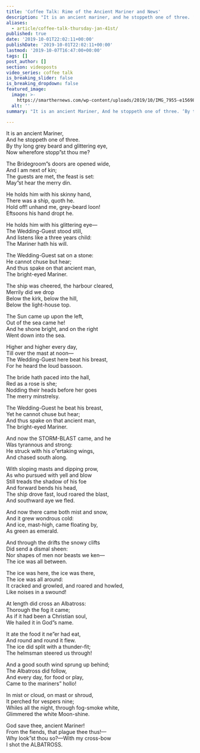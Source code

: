 ```yaml
---
title: 'Coffee Talk: Rime of the Ancient Mariner and News'
description: "It is an ancient mariner, and he stoppeth one of three. ‘by thy long grey beard and glittering eye, now wherefore stopp’st thou me?"
aliases:
  - article/coffee-talk-thursday-jan-41st/
published: true
date: '2019-10-01T22:02:11+00:00'
publishDate: '2019-10-01T22:02:11+00:00'
lastmod: '2019-10-07T16:47:00+00:00'
tags: []
post_author: []
section: videoposts
video_series: coffee talk
is_breaking_slider: false
is_breaking_dropdown: false
featured_image:
  image: >-
    https://smarthernews.com/wp-content/uploads/2019/10/IMG_7955-e1569859908247-768x577.jpg
  alt: ''
summary: "It is an ancient Mariner, And he stoppeth one of three. ‘By thy long grey beard and glittering eye, Now wherefore stopp’st thou me?"

---
```

It is an ancient Mariner,  
And he stoppeth one of three.  
By thy long grey beard and glittering eye,  
Now wherefore stopp”st thou me?

The Bridegroom”s doors are opened wide,  
And I am next of kin;  
The guests are met, the feast is set:  
May”st hear the merry din.

He holds him with his skinny hand,  
There was a ship, quoth he.  
Hold off! unhand me, grey-beard loon!  
Eftsoons his hand dropt he.

He holds him with his glittering eye—  
The Wedding-Guest stood still,  
And listens like a three years child:  
The Mariner hath his will.

The Wedding-Guest sat on a stone:  
He cannot chuse but hear;  
And thus spake on that ancient man,  
The bright-eyed Mariner.

The ship was cheered, the harbour cleared,  
Merrily did we drop  
Below the kirk, below the hill,  
Below the light-house top.

The Sun came up upon the left,  
Out of the sea came he!  
And he shone bright, and on the right  
Went down into the sea.

Higher and higher every day,  
Till over the mast at noon—  
The Wedding-Guest here beat his breast,  
For he heard the loud bassoon.

The bride hath paced into the hall,  
Red as a rose is she;  
Nodding their heads before her goes  
The merry minstrelsy.

The Wedding-Guest he beat his breast,  
Yet he cannot chuse but hear;  
And thus spake on that ancient man,  
The bright-eyed Mariner.

And now the STORM-BLAST came, and he  
Was tyrannous and strong:  
He struck with his o”ertaking wings,  
And chased south along.

With sloping masts and dipping prow,  
As who pursued with yell and blow  
Still treads the shadow of his foe  
And forward bends his head,  
The ship drove fast, loud roared the blast,  
And southward aye we fled.

And now there came both mist and snow,  
And it grew wondrous cold:  
And ice, mast-high, came floating by,  
As green as emerald.

And through the drifts the snowy clifts  
Did send a dismal sheen:  
Nor shapes of men nor beasts we ken—  
The ice was all between.

The ice was here, the ice was there,  
The ice was all around:  
It cracked and growled, and roared and howled,  
Like noises in a swound!

At length did cross an Albatross:  
Thorough the fog it came;  
As if it had been a Christian soul,  
We hailed it in God”s name.

It ate the food it ne”er had eat,  
And round and round it flew.  
The ice did split with a thunder-fit;  
The helmsman steered us through!

And a good south wind sprung up behind;  
The Albatross did follow,  
And every day, for food or play,  
Came to the mariners” hollo!

In mist or cloud, on mast or shroud,  
It perched for vespers nine;  
Whiles all the night, through fog-smoke white,  
Glimmered the white Moon-shine.

God save thee, ancient Mariner!  
From the fiends, that plague thee thus!—  
Why look”st thou so?—With my cross-bow  
I shot the ALBATROSS.